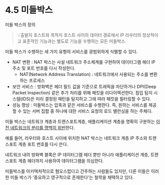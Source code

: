 # 4.5 미들박스

미들 박스의 정의
> 💡출발지 호스트와 목적지 호스트 사이의 데이터 경로에서 IP 라우터의 정상적이고 표준적인 기능과는 별도로 기능을 수행하는 모든 미들박스

미들 박스가 수행하는 세 가지 유형의 서비스를 광범위하게 식별할 수 있다.
- NAT 변환 : NAT 박스는 사설 네트워크 주소체계를 구현하여 데이터그램 헤더 IP 주소 및 포트 번호를 다시 작성한다.
  - NAT(Network Address Translation) : 네트워크에서 사용되는 주소를 변환하는 프로세스
- 보안 서비스 : 방화벽은 헤더 필드 값을 기준으로 트래픽을 차단하거나 DPI(Deep Packet Inspection) 같은 추가 처리를 위해 패킷을 리다이렉션한다. 침입 탐지 시스템(IDS)은 미리 결정된 패턴을 탐지하고 그에 따라 패킷을 필터링할 수 있다.
- 성능 향상 : 미들박스는 압축과 같은 서비스를 수행한다. 즉, 원하는 서비스를 제공할 수 있는 서버 집합 중 하나에 대한 서비스 요청의 로드 밸런싱을 하는 주체다.

미들 박스는 네트워크 계층과 트랜스포트계층, 애플리케이션 계층을 명확히 구분하는 <ins>이전 네트워크의 분리를 명백히 위반</ins>한다.

예를 들어, 라우터와 호스트 사이에 위치한 NAT 박스는 네트워크 계층 IP 주소와 트랜스포트 계층 포트 번호를 다시 쓴다.

네트워크 내의 방화벽 블록은 IP 데이터그램 헤더 뿐만 아니라 애플리케이션 계층, 트랜스포트 계층 헤더까지 사용하여 데이터그램을 의심한다.

미들박스를 아키텍처적으로 혐오스럽다고 간주하는 사람들도 있지만, 다른 이들은 이러한 미들 박스가 '중요하고 영구적으로 존재한다'는 철학을 채택하고 있다.
